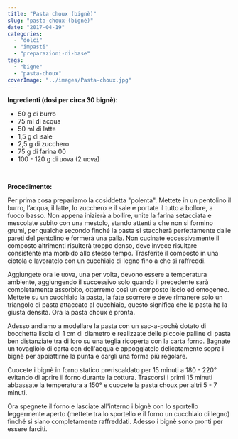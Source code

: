 ```yaml
---
title: "Pasta choux (bignè)"
slug: "pasta-choux-(bignè)"
date: "2017-04-19"
categories: 
  - "dolci"
  - "impasti"
  - "preparazioni-di-base"
tags: 
  - "bigne"
  - "pasta-choux"
coverImage: "../images/Pasta-choux.jpg"
---
```


**Ingredienti (dosi per circa 30 bignè):**

- 50 g di burro
- 75 ml di acqua
- 50 ml di latte
- 1,5 g di sale
- 2,5 g di zucchero
- 75 g di farina 00
- 100 - 120 g di uova (2 uova)

 

**Procedimento:**

Per prima cosa prepariamo la cosiddetta "polenta". Mettete in un pentolino il burro, l’acqua, il latte, lo zucchero e il sale e portate il tutto a bollore, a fuoco basso. Non appena inizierà a bollire, unite la farina setacciata e mescolate subito con una mestolo, stando attenti a che non si formino grumi, per qualche secondo finché la pasta si staccherà perfettamente dalle pareti del pentolino e formerà una palla. Non cucinate eccessivamente il composto altrimenti risulterà troppo denso, deve invece risultare consistente ma morbido allo stesso tempo. Trasferite il composto in una ciotola e lavoratelo con un cucchiaio di legno fino a che si raffreddi.

Aggiungete ora le uova, una per volta, devono essere a temperatura ambiente, aggiungendo il successivo solo quando il precedente sarà completamente assorbito, otterremo così un composto liscio ed omogeneo. Mettete su un cucchiaio la pasta, la fate scorrere e deve rimanere solo un triangolo di pasta attaccato al cucchiaio, questo significa che la pasta ha la giusta densità. Ora la pasta choux è pronta.

Adesso andiamo a modellare la pasta con un sac-a-pochè dotato di bocchetta liscia di 1 cm di diametro e realizzate delle piccole palline di pasta ben distanziate tra di loro su una teglia ricoperta con la carta forno. Bagnate un tovagliolo di carta con dell'acqua e appoggiatelo delicatamente sopra i bignè per appiattirne la punta e dargli una forma più regolare.

Cuocete i bignè in forno statico preriscaldato per 15 minuti a 180 - 220° evitando di aprire il forno durante la cottura. Trascorsi i primi 15 minuti abbassate la temperatura a 150° e cuocete la pasta choux per altri 5 - 7 minuti.

Ora spegnete il forno e lasciate all'interno i bignè con lo sportello leggermente aperto (mettete tra lo sportello e il forno un cucchiaio di legno) finché si siano completamente raffreddati. Adesso i bignè sono pronti per essere farciti.

